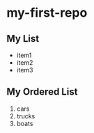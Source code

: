 # my-first-repo
<!--
comments syntax
-->
## My List 
- item1
- item2
- item3

## My Ordered List
1. cars
2. trucks
3. boats
